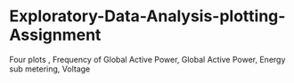 # Exploratory-Data-Analysis-plotting-Assignment
Four plots , Frequency of Global Active Power, Global Active Power, Energy sub metering, Voltage
